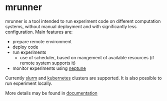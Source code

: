 # mrunner

mrunner is a tool intended to run experiment code on different
computation systems, without manual deployment and with significantly
less configuration. Main features are:

- prepare remote environment
- deploy code
- run experiments
  - use of scheduler, based on mangement of available resources
(if remote system supports it)
- monitor experiments using [neptune](neptune.ml)

Currently [slurm](https://slurm.schedmd.com) and
[kubernetes](http://kubernetes.io) clusters are supported.
It is also possible to run experiment locally.

More details may be found in [documentation](https://deepsense-ai.github.io/mrunner)


